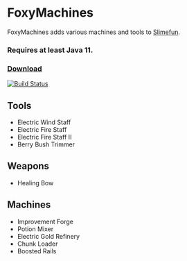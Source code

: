 # FoxyMachines
FoxyMachines adds various machines and tools to [Slimefun](https://github.com/Slimefun/Slimefun4).

### Requires at least Java 11.


### [Download](https://thebusybiscuit.github.io/builds/GallowsDove/FoxyMachines/master/)
[![Build Status](https://thebusybiscuit.github.io/builds/GallowsDove/FoxyMachines/master/badge.svg)](https://thebusybiscuit.github.io/builds/GallowsDove/FoxyMachines/master)

## Tools
* Electric Wind Staff
* Electric Fire Staff
* Electric Fire Staff II
* Berry Bush Trimmer
## Weapons
* Healing Bow
## Machines
* Improvement Forge
* Potion Mixer
* Electric Gold Refinery
* Chunk Loader
* Boosted Rails

